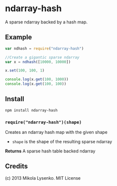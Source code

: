 ndarray-hash
============
A sparse ndarray backed by a hash map.

## Example

```javascript
var ndhash = require("ndarray-hash")

//Create a gigantic sparse ndarray
var x = ndhash([10000, 10000])

x.set(100, 100, 1)

console.log(x.get(100, 1000))
console.log(x.get(100, 100))
```

## Install

```sh
npm install ndarray-hash
```

### `require("ndarray-hash")(shape)`
Creates an ndarray hash map with the given shape

* `shape` is the shape of the resulting sparse ndarray

**Returns** A sparse hash table backed ndarray

## Credits
(c) 2013 Mikola Lysenko. MIT License